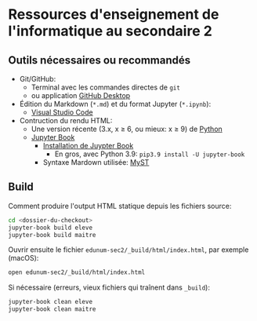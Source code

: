 # Ressources d'enseignement de l'informatique au secondaire 2

## Outils nécessaires ou recommandés

 * Git/GitHub:
   * Terminal avec les commandes directes de `git`
   * ou application [GitHub Desktop](https://desktop.github.com)
 * Édition du Markdown (`*.md`) et du format Jupyter (`*.ipynb`):
   * [Visual Studio Code](https://code.visualstudio.com)
 * Contruction du rendu HTML:
   * Une version récente (3.x, x ≥ 6, ou mieux: x ≥ 9) de [Python](https://www.python.org/downloads/)
   * [Jupyter Book](https://jupyterbook.org)
     * [Installation de Juypter Book](https://jupyterbook.org/intro.html#install-jupyter-book)
       * En gros, avec Python 3.9: `pip3.9 install -U jupyter-book`
     * Syntaxe Mardown utilisée: [MyST](https://jupyterbook.org/reference/glossary.html#term-MyST)


## Build

Comment produire l'output HTML statique depuis les fichiers source:

```bash
cd <dossier-du-checkout>
jupyter-book build eleve
jupyter-book build maitre
```

Ouvrir ensuite le fichier `edunum-sec2/_build/html/index.html`, par exemple (macOS):

```bash
open edunum-sec2/_build/html/index.html
```

Si nécessaire (erreurs, vieux fichiers qui traînent dans `_build`):

```bash
jupyter-book clean eleve
jupyter-book clean maitre
```


